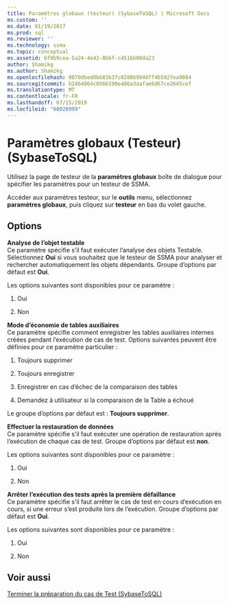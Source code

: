 ```yaml
---
title: Paramètres globaux (testeur) (SybaseToSQL) | Microsoft Docs
ms.custom: ''
ms.date: 01/19/2017
ms.prod: sql
ms.reviewer: ''
ms.technology: ssma
ms.topic: conceptual
ms.assetid: 6f0b9cea-5a24-4e42-8bbf-c4516b00da23
author: Shamikg
ms.author: Shamikg
ms.openlocfilehash: 0070dbed0b683b37c0280b9948ff4b592fea9084
ms.sourcegitcommit: b2464064c0566590e486a3aafae6d67ce2645cef
ms.translationtype: MT
ms.contentlocale: fr-FR
ms.lasthandoff: 07/15/2019
ms.locfileid: "68028999"
---
```

# <a name="global-settings-tester-sybasetosql"></a>Paramètres globaux (Testeur) (SybaseToSQL)
Utilisez la page de testeur de la **paramètres globaux** boîte de dialogue pour spécifier les paramètres pour un testeur de SSMA.  
  
Accéder aux paramètres testeur, sur le **outils** menu, sélectionnez **paramètres globaux**, puis cliquez sur **testeur** en bas du volet gauche.  
  
## <a name="options"></a>Options  
**Analyse de l’objet testable**  
Ce paramètre spécifie s’il faut exécuter l’analyse des objets Testable. Sélectionnez **Oui** si vous souhaitez que le testeur de SSMA pour analyser et rechercher automatiquement les objets dépendants. Groupe d’options par défaut est **Oui**.  
  
Les options suivantes sont disponibles pour ce paramètre :  
  
1.  Oui  
  
2.  Non  
  
**Mode d’économie de tables auxiliaires**  
Ce paramètre spécifie comment enregistrer les tables auxiliaires internes créées pendant l’exécution de cas de test. Options suivantes peuvent être définies pour ce paramètre particulier :  
  
1.  Toujours supprimer  
  
2.  Toujours enregistrer  
  
3.  Enregistrer en cas d’échec de la comparaison des tables  
  
4.  Demandez à utilisateur si la comparaison de la Table a échoué  
  
Le groupe d’options par défaut est : **Toujours supprimer**.  
  
**Effectuer la restauration de données**  
Ce paramètre spécifie s’il faut exécuter une opération de restauration après l’exécution de chaque cas de test. Groupe d’options par défaut est **non**.  
  
Les options suivantes sont disponibles pour ce paramètre :  
  
1.  Oui  
  
2.  Non  
  
**Arrêter l’exécution des tests après la première défaillance**  
Ce paramètre spécifie s’il faut arrêter le cas de test en cours d’exécution en cours, si une erreur s’est produite lors de l’exécution. Groupe d’options par défaut est **Oui**.  
  
Les options suivantes sont disponibles pour ce paramètre :  
  
1.  Oui  
  
2.  Non  
  
## <a name="see-also"></a>Voir aussi  
[Terminer la préparation du cas de Test &#40;SybaseToSQL&#41;](../../ssma/sybase/finishing-test-case-preparation-sybasetosql.md)  
  
